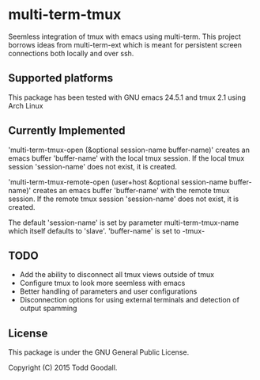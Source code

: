 # multi-term-tmux
Seemless integration of tmux with emacs using multi-term. This project borrows ideas from multi-term-ext which is meant for persistent screen connections both locally and over ssh. 

## Supported platforms

This package has been tested with GNU emacs 24.5.1 and tmux 2.1 using Arch Linux

## Currently Implemented 
'multi-term-tmux-open (&optional session-name buffer-name)' creates an emacs buffer 'buffer-name' with the local tmux session. If the local tmux session 'session-name' does not exist, it is created.

'multi-term-tmux-remote-open (user+host &optional session-name buffer-name)' creates an emacs buffer 'buffer-name' with the remote tmux session. If the remote tmux session 'session-name' does not exist, it is created.

The default 'session-name' is set by parameter multi-term-tmux-name which itself defaults to 'slave'. 'buffer-name' is set to <machine>-tmux-<session name>

## TODO

- Add the ability to disconnect all tmux views outside of tmux
- Configure tmux to look more seemless with emacs
- Better handling of parameters and user configurations
- Disconnection options for using external terminals and detection of output spamming

## License

This package is under the GNU General Public License.

Copyright (C) 2015 Todd Goodall.
